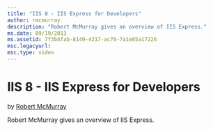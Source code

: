 ```yaml
---
title: "IIS 8 - IIS Express for Developers"
author: rmcmurray
description: "Robert McMurray gives an overview of IIS Express."
ms.date: 09/19/2013
ms.assetid: 7f3b4fab-8149-4217-ac70-7a1e05a17226
msc.legacyurl: 
msc.type: video
---
```

# IIS 8 - IIS Express for Developers

by [Robert McMurray](https://github.com/rmcmurray)

Robert McMurray gives an overview of IIS Express. 